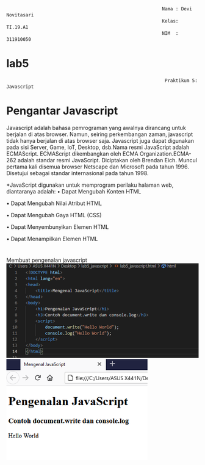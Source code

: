                                                              Nama : Devi Novitasari
                                                             Kelas: TI.19.A1
                                                             NIM  : 311910050



# lab5
                                                              Praktikum 5: Javascript
                                                               
                                                               
     
     
# Pengantar Javascript
Javascript adalah bahasa pemrograman yang awalnya dirancang untuk berjalan di atas browser. Namun, seiring perkembangan zaman, javascript tidak hanya berjalan di atas browser saja. Javascript juga dapat digunakan pada sisi Server, Game, IoT, Desktop, dsb.Nama resmi JavaScript adalah ECMAScript. ECMAScript dikembangkan oleh ECMA Organization.ECMA-262 adalah standar resmi JavaScript. Diciptakan oleh Brendan Eich. Muncul pertama kali disemua browser Netscape dan Microsoft pada tahun 1996. Disetujui sebagai standar internasional pada tahun 1998.

*JavaScript digunakan untuk memprogram perilaku halaman web, diantaranya adalah:
• Dapat Mengubah Konten HTML


• Dapat Mengubah Nilai Atribut HTML

• Dapat Mengubah Gaya HTML (CSS)

• Dapat Menyembunyikan Elemen HTML

• Dapat Menampilkan Elemen HTML


#
Membuat pengenalan javascript
![alt text](https://github.com/devinovitasari99/lab5/blob/main/Screenshoot/ss1.PNG)
![alt text](https://github.com/devinovitasari99/lab5/blob/main/Screenshoot/ss2.PNG)
